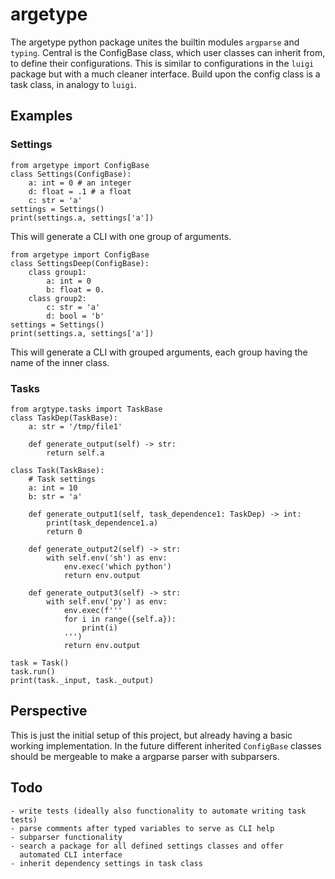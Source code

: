 # argetype

The argetype python package unites the builtin modules `argparse` and `typing`. Central is the ConfigBase class, which user classes can inherit from, to define their configurations. This is similar to configurations in the `luigi` package but with a much cleaner interface. Build upon the config class is a task class, in analogy to `luigi`.

## Examples
### Settings

    from argetype import ConfigBase
    class Settings(ConfigBase):
        a: int = 0 # an integer
        d: float = .1 # a float
        c: str = 'a'
    settings = Settings()
    print(settings.a, settings['a'])

This will generate a CLI with one group of arguments.

    from argetype import ConfigBase
    class SettingsDeep(ConfigBase):
        class group1:
            a: int = 0
            b: float = 0.
        class group2:
            c: str = 'a'
            d: bool = 'b'
    settings = Settings()
    print(settings.a, settings['a'])

This will generate a CLI with grouped arguments, each group having the
name of the inner class.

### Tasks

    from argtype.tasks import TaskBase
    class TaskDep(TaskBase):
        a: str = '/tmp/file1'
    
        def generate_output(self) -> str:
            return self.a    
    
    class Task(TaskBase):    
        # Task settings
        a: int = 10
        b: str = 'a'
    
        def generate_output1(self, task_dependence1: TaskDep) -> int:
            print(task_dependence1.a)
            return 0
        
        def generate_output2(self) -> str:
            with self.env('sh') as env:
                env.exec('which python')
                return env.output
    
        def generate_output3(self) -> str:
            with self.env('py') as env:
                env.exec(f'''
                for i in range({self.a}):
                    print(i)
                ''')
                return env.output
    
    task = Task()
    task.run()
    print(task._input, task._output)


## Perspective

This is just the initial setup of this project, but already having a basic working implementation. In the future different inherited `ConfigBase` classes should be mergeable to make a argparse parser with subparsers.

## Todo

    - write tests (ideally also functionality to automate writing task tests)
    - parse comments after typed variables to serve as CLI help
    - subparser functionality
    - search a package for all defined settings classes and offer
      automated CLI interface
    - inherit dependency settings in task class

